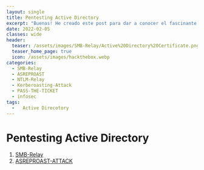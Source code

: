 ```yaml
---
layout: single
title: Pentesting Active Directory
excerpt: "Buenas! He creado este post para dar a conocer el fascinante mundo de Pentesting en Directorio Activo, algo que me llama mucho la atencion y me gustaria compartir muchos tipos de ataques en este escenario. Iré actualizando poco a poco este blog con muchos mas ataques."
date: 2022-02-05
classes: wide
header:
  teaser: /assets/images/SMB-Relay/Active%20Directory%20Certificate.png
  teaser_home_page: true
  icon: /assets/images/hackthebox.webp
categories:
  - SMB-Relay
  - ASREPROAST
  - NTLM-Relay
  - Kerberoasting-Attack
  - PASS-THE-TICKET
  - infosec
tags:
  -   Active Direcotory
---
```


# Pentesting Active Directory

1. [SMB-Relay](https://h4ckbl0g.github.io/SMB-Relay/#)
2. [ASREPROAST-ATTACK](https://h4ckbl0g.github.io/ASPROAST-ATTACK/#)
